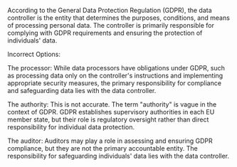 
According to the General Data Protection Regulation (GDPR), the data controller is the entity that determines the purposes, conditions, and means of processing personal data. The controller is primarily responsible for complying with GDPR requirements and ensuring the protection of individuals' data.

Incorrect Options:

The processor: While data processors have obligations under GDPR, such as processing data only on the controller's instructions and implementing appropriate security measures, the primary responsibility for compliance and safeguarding data lies with the data controller.

The authority: This is not accurate. The term "authority" is vague in the context of GDPR. GDPR establishes supervisory authorities in each EU member state, but their role is regulatory oversight rather than direct responsibility for individual data protection.

The auditor: Auditors may play a role in assessing and ensuring GDPR compliance, but they are not the primary accountable entity. The responsibility for safeguarding individuals' data lies with the data controller.
